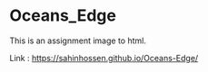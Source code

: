 # Oceans_Edge
This is an assignment image to html.

Link : https://sahinhossen.github.io/Oceans-Edge/
